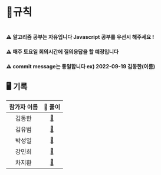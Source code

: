 <h1>📍규칙<h1>
<h4>⚠️ 알고리즘 공부는 자유입니다 Javascript 공부를 우선시 해주세요 !</h4>
<h4>⚠️ 매주 토요일 회의시간에 질의응답을 할 예정입니다</h4>
<h4>⚠️ commit message는 통일합니다 ex) 2022-09-19 김동한(이름)</h4>

<h2>🖥 기록</h2>

| 참가자 이름 |                                                          🔑 풀이                                                          |
| :---------: | :-----------------------------------------------------------------------------------------------------------------------: |
|   김동한    | [:link:](https://github.com/Elice-SW-Engineer/Algorithm-Record/blob/main/Algorithm/%EA%B9%80%EB%8F%99%ED%95%9C/README.md) |
|   김유범    |                                                        [:link:]()                                                         |
|   박성일    |                                                        [:link:]()                                                         |
|   강민희    |                                                        [:link:]()                                                         |
|   차지환    |                                                        [:link:]()                                                         |
